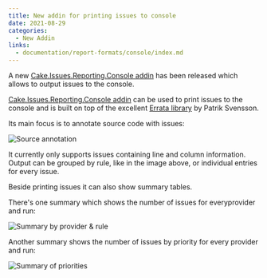 ```yaml
---
title: New addin for printing issues to console
date: 2021-08-29
categories:
  - New Addin
links:
  - documentation/report-formats/console/index.md
---
```


A new [Cake.Issues.Reporting.Console addin] has been released which allows to output issues to the console.

<!-- more -->

[Cake.Issues.Reporting.Console addin] can be used to print issues to the console and is built on top
of the excellent [Errata library](https://github.com/spectreconsole/errata) by Patrik Svensson.

Its main focus is to annotate source code with issues:

![Source annotation](2021-08-29-diagnostics.png "Source annotation")

It currently only supports issues containing line and column information.
Output can be grouped by rule, like in the image above, or individual entries for every issue.

Beside printing issues it can also show summary tables.

There's one summary which shows the number of issues for everyprovider and run:

![Summary by provider & rule](2021-08-29-summary-by-provider.png "Summary by provider & rule")

Another summary shows the number of issues by priority for every provider and run:

![Summary of priorities](2021-08-29-summary-of-priorities.png "Summary of priorities")

[Cake.Issues.Reporting.Console addin]: ../../documentation/report-formats/console/index.md
